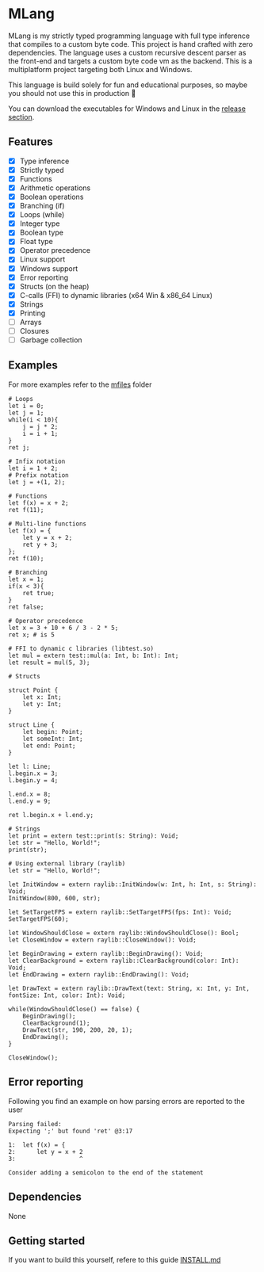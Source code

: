 # MLang

MLang is my strictly typed programming language with full type inference that compiles to a custom byte code. This project is hand crafted with zero dependencies. The language uses a custom recursive descent parser as the front-end and targets a custom byte code vm as the backend. This is a multiplatform project targeting both Linux and Windows.

This language is build solely for fun and educational purposes, so maybe you should not use this in production 🐴

You can download the executables for Windows and Linux in the [release section](https://github.com/MoritzGoeckel/MLang/releases/).

## Features

- [x] Type inference
- [x] Strictly typed
- [x] Functions
- [x] Arithmetic operations
- [x] Boolean operations
- [x] Branching (if)
- [x] Loops (while)
- [x] Integer type
- [x] Boolean type
- [x] Float type
- [x] Operator precedence
- [x] Linux support
- [x] Windows support
- [x] Error reporting
- [x] Structs (on the heap)
- [x] C-calls (FFI) to dynamic libraries (x64 Win & x86_64 Linux)
- [x] Strings
- [x] Printing
- [ ] Arrays
- [ ] Closures
- [ ] Garbage collection

## Examples

For more examples refer to the [mfiles](/mfiles/) folder

```
# Loops
let i = 0;
let j = 1;
while(i < 10){
    j = j * 2;
    i = i + 1;
}
ret j;
```

```
# Infix notation
let i = 1 + 2;
# Prefix notation
let j = +(1, 2);
```

```
# Functions
let f(x) = x + 2;
ret f(11);
```

```
# Multi-line functions
let f(x) = {
    let y = x + 2;
    ret y + 3;
};
ret f(10);
```

```
# Branching
let x = 1;
if(x < 3){
    ret true;
}
ret false;
```

```
# Operator precedence
let x = 3 + 10 + 6 / 3 - 2 * 5;
ret x; # is 5
```

```
# FFI to dynamic c libraries (libtest.so)
let mul = extern test::mul(a: Int, b: Int): Int;
let result = mul(5, 3);
```

```
# Structs

struct Point {
    let x: Int;
    let y: Int;
}

struct Line {
    let begin: Point;
    let someInt: Int;
    let end: Point;
}

let l: Line;
l.begin.x = 3;
l.begin.y = 4;

l.end.x = 8;
l.end.y = 9;

ret l.begin.x + l.end.y;
```

```
# Strings
let print = extern test::print(s: String): Void;
let str = "Hello, World!";
print(str);
```

```
# Using external library (raylib)
let str = "Hello, World!";

let InitWindow = extern raylib::InitWindow(w: Int, h: Int, s: String): Void;
InitWindow(800, 600, str);

let SetTargetFPS = extern raylib::SetTargetFPS(fps: Int): Void;
SetTargetFPS(60);

let WindowShouldClose = extern raylib::WindowShouldClose(): Bool;
let CloseWindow = extern raylib::CloseWindow(): Void;

let BeginDrawing = extern raylib::BeginDrawing(): Void;
let ClearBackground = extern raylib::ClearBackground(color: Int): Void;
let EndDrawing = extern raylib::EndDrawing(): Void;

let DrawText = extern raylib::DrawText(text: String, x: Int, y: Int, fontSize: Int, color: Int): Void;

while(WindowShouldClose() == false) {
    BeginDrawing();
    ClearBackground(1);
    DrawText(str, 190, 200, 20, 1);
    EndDrawing();
}

CloseWindow();
```

## Error reporting

Following you find an example on how parsing errors are reported to the user

```
Parsing failed:
Expecting ';' but found 'ret' @3:17

1:  let f(x) = {
2:      let y = x + 2
3:                  ^

Consider adding a semicolon to the end of the statement
```

## Dependencies

None

## Getting started

If you want to build this yourself, refere to this guide [INSTALL.md](/INSTALL.md)
